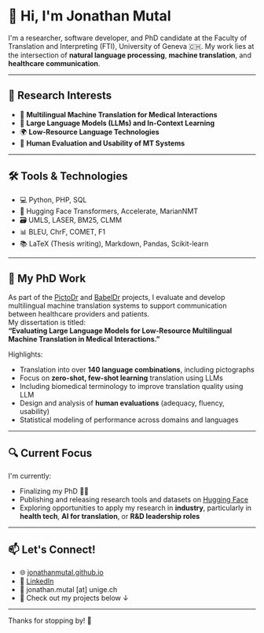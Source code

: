 # 👋 Hi, I'm Jonathan Mutal

I'm a researcher, software developer, and PhD candidate at the Faculty of Translation and Interpreting (FTI), University of Geneva 🇨🇭. My work lies at the intersection of **natural language processing**, **machine translation**, and **healthcare communication**.

---

## 🧠 Research Interests

- 🏥 **Multilingual Machine Translation for Medical Interactions**
- 🔬 **Large Language Models (LLMs) and In-Context Learning**
- 🌍 **Low-Resource Language Technologies**
- 🧾 **Human Evaluation and Usability of MT Systems**

---

## 🛠️ Tools & Technologies

- 💻 Python, PHP, SQL  
- 🧪 Hugging Face Transformers, Accelerate, MarianNMT  
- 🗃️ UMLS, LASER, BM25, CLMM  
- 📊 BLEU, ChrF, COMET, F1  
- 📚 LaTeX (Thesis writing), Markdown, Pandas, Scikit-learn

---

## 🧪 My PhD Work

As part of the [PictoDr](https://www.unige.ch/pictodr) and [BabelDr](https://babeldr.unige.ch) projects, I evaluate and develop multilingual machine translation systems to support communication between healthcare providers and patients.  
My dissertation is titled:  
**“Evaluating Large Language Models for Low-Resource Multilingual Machine Translation in Medical Interactions.”**

Highlights:
- Translation into over **140 language combinations**, including pictographs
- Focus on **zero-shot, few-shot learning** translation using LLMs
- Including biomedical terminology to improve translation quality using LLM
- Design and analysis of **human evaluations** (adequacy, fluency, usability)
- Statistical modeling of performance across domains and languages

---

## 🔍 Current Focus

I'm currently:
- Finalizing my PhD 🧑‍🎓  
- Publishing and releasing research tools and datasets on [Hugging Face](https://huggingface.co/UNIGE)  
- Exploring opportunities to apply my research in **industry**, particularly in **health tech**, **AI for translation**, or **R&D leadership roles**

---

## 📫 Let's Connect!

- 🌐 [jonathanmutal.github.io](https://jonathanmutal.github.io)
- 💼 [LinkedIn](https://www.linkedin.com/in/jonathanmutal/)
- 📧 jonathan.mutal [at] unige.ch  
- 🐙 Check out my projects below ↓  

---

Thanks for stopping by! 👋
